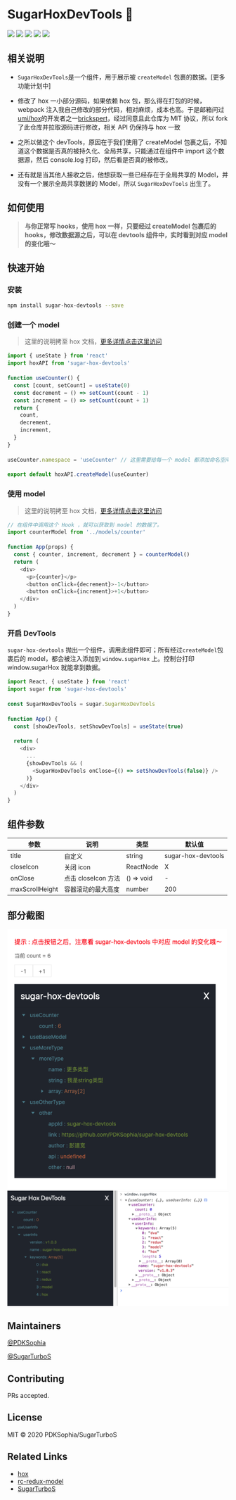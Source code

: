 # SugarHoxDevTools 👋

![](https://img.shields.io/npm/dependency-version/hox/peer/react?logo=react)
![](https://img.shields.io/npm/v/sugar-hox-devtools?logo=npm)
![](https://img.shields.io/badge/license-MIT-yellow.svg)
![](https://img.shields.io/badge/author-彭道宽-important.svg)
![](https://img.shields.io/badge/team-SugarTurboS-critical.svg)

## 相关说明

- `SugarHoxDevTools`是一个组件，用于展示被 `createModel` 包裹的数据。[更多功能计划中]

- 修改了 hox 一小部分源码，如果依赖 hox 包，那么得在打包的时候，webpack 注入我自己修改的部分代码，相对麻烦，成本也高。于是邮箱问过 [umi/hox](https://github.com/umijs/hox)的开发者之一[brickspert](https://github.com/brickspert)，经过同意且此仓库为 MIT 协议，所以 fork 了此仓库并拉取源码进行修改，相关 API 仍保持与 hox 一致

- 之所以做这个 devTools，原因在于我们使用了 createModel 包裹之后，不知道这个数据是否真的被持久化、全局共享，只能通过在组件中 import 这个数据源，然后 console.log 打印，然后看是否真的被修改。

- 还有就是当其他人接收之后，他想获取一些已经存在于全局共享的 Model，并没有一个展示全局共享数据的 Model，所以 `SugarHoxDevTools` 出生了。

## 如何使用

> **与你正常写 hooks，使用 hox 一样，只要经过 createModel 包裹后的 hooks，修改数据源之后，可以在 devtools 组件中，实时看到对应 model 的变化哦～**

## 快速开始

### 安装

```bash
npm install sugar-hox-devtools --save
```

### 创建一个 model

> 这里的说明拷至 hox 文档，[更多详情点击这里访问](https://github.com/umijs/hox/blob/master/README-cn.md#%E5%88%9B%E5%BB%BA%E4%B8%80%E4%B8%AA-model)

```js
import { useState } from 'react'
import hoxAPI from 'sugar-hox-devtools'

function useCounter() {
  const [count, setCount] = useState(0)
  const decrement = () => setCount(count - 1)
  const increment = () => setCount(count + 1)
  return {
    count,
    decrement,
    increment,
  }
}

useCounter.namespace = 'useCounter' // 这里需要给每一个 model 都添加命名空间标识

export default hoxAPI.createModel(useCounter)
```

### 使用 model

> 这里的说明拷至 hox 文档，[更多详情点击这里访问](https://github.com/umijs/hox/blob/master/README-cn.md#%E4%BD%BF%E7%94%A8-model)

```js
// 在组件中调用这个 Hook ，就可以获取到 model 的数据了。
import counterModel from '../models/counter'

function App(props) {
  const { counter, increment, decrement } = counterModel()
  return (
    <div>
      <p>{counter}</p>
      <button onClick={decrement}>-1</button>
      <button onClick={increment}>+1</button>
    </div>
  )
}
```

### 开启 DevTools

`sugar-hox-devtools` 抛出一个组件，调用此组件即可；所有经过`createModel`包裹后的 model，都会被注入添加到 `window.sugarHox` 上。控制台打印 window.sugarHox 就能拿到数据。

```js
import React, { useState } from 'react'
import sugar from 'sugar-hox-devtools'

const SugarHoxDevTools = sugar.SugarHoxDevTools

function App() {
  const [showDevTools, setShowDevTools] = useState(true)

  return (
    <div>
      ...
      {showDevTools && (
        <SugarHoxDevTools onClose={() => setShowDevTools(false)} />
      )}
    </div>
  )
}
```

## 组件参数

| 参数            | 说明                | 类型       | 默认值             |
| --------------- | ------------------- | ---------- | ------------------ |
| title           | 自定义              | string     | sugar-hox-devtools |
| closeIcon       | 关闭 icon           | ReactNode  | X                  |
| onClose         | 点击 closeIcon 方法 | () => void | -                  |
| maxScrollHeight | 容器滚动的最大高度  | number     | 200                |

## 部分截图

<img src="./assets/dev.png" width=500>

<img src="./assets/pic.png" width=600>

## Maintainers

[@PDKSophia](https://github.com/PDKSophia)

[@SugarTurboS](https://github.com/SugarTurboS)

## Contributing

PRs accepted.

## License

MIT © 2020 PDKSophia/SugarTurboS

## Related Links

- [hox](https://github.com/umijs/hox)
- [rc-redux-model](https://github.com/SugarTurboS/rc-redux-model)
- [SugarTurboS](https://github.com/SugarTurboS)
